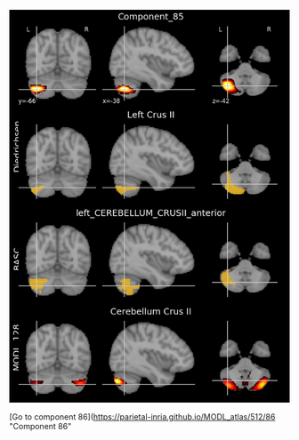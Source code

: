 


![85](preliminary/85.jpg "Component 85")

[Go to component 86](https://parietal-inria.github.io/MODL_atlas/512/86 "Component 86"